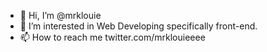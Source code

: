 - 👋 Hi, I’m @mrklouie
- 👀 I’m interested in Web Developing specifically front-end.
- 📫 How to reach me twitter.com/mrklouieeee
<!---
mrklouie/mrklouie is a ✨ special ✨ repository because its `README.md` (this file) appears on your GitHub profile.
You can click the Preview link to take a look at your changes.
--->

